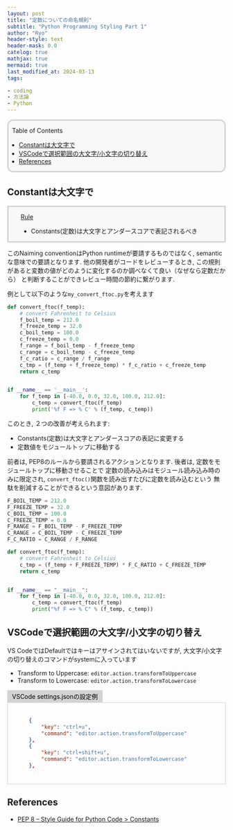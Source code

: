 ```yaml
---
layout: post
title: "定数についての命名規則"
subtitle: "Python Programming Styling Part 1"
author: "Ryo"
header-style: text
header-mask: 0.0
catelog: true
mathjax: true
mermaid: true
last_modified_at: 2024-03-13
tags:

- coding
- 方法論
- Python
---
```


<div style='border-radius: 1em; border-style:solid; border-color:#D3D3D3; background-color:#F8F8F8'>

<p class="h4">&nbsp;&nbsp;Table of Contents</p>

<!-- START doctoc generated TOC please keep comment here to allow auto update -->
<!-- DON'T EDIT THIS SECTION, INSTEAD RE-RUN doctoc TO UPDATE -->

- [Constantは大文字で](#constant%E3%81%AF%E5%A4%A7%E6%96%87%E5%AD%97%E3%81%A7)
- [VSCodeで選択範囲の大文字/小文字の切り替え](#vscode%E3%81%A7%E9%81%B8%E6%8A%9E%E7%AF%84%E5%9B%B2%E3%81%AE%E5%A4%A7%E6%96%87%E5%AD%97%E5%B0%8F%E6%96%87%E5%AD%97%E3%81%AE%E5%88%87%E3%82%8A%E6%9B%BF%E3%81%88)
- [References](#references)

<!-- END doctoc generated TOC please keep comment here to allow auto update -->


</div>

## Constantは大文字で

<div style='padding-left: 2em; padding-right: 2em; border-radius: 0em; border-style:solid; border-color:#D3D3D3; background-color:#F8F8F8'>
<p class="h4"><ins>Rule</ins></p>

- Constants(定数)は大文字とアンダースコアで表記されるべき

</div>

このNaiming conventionはPython runtimeが要請するものではなく, semanticな意味での要請となります.
他の開発者がコードをレビューするとき, この規則があると変数の値がどのように変化するのか調べなくて良い（なぜなら定数だから）
と判断することができレビュー時間の節約に繋がります.

例として以下のような`my_convert_ftoc.py`を考えます

```python
def convert_ftoc(f_temp):
    # convert Fahrenheit to Celsius
    f_boil_temp = 212.0
    f_freeze_temp = 32.0
    c_boil_temp = 100.0
    c_freeze_temp = 0.0
    f_range = f_boil_temp - f_freeze_temp
    c_range = c_boil_temp - c_freeze_temp
    f_c_ratio = c_range / f_range
    c_tmp = (f_temp + f_freeze_temp) * f_c_ratio + c_freeze_temp
    return c_temp


if __name__ == '__main__':
    for f_temp in [-40.0, 0.0, 32.0, 100.0, 212.0]:
        c_temp = convert_ftoc(f_temp)
        print('%f F => % C' % (f_temp, c_temp))
```

このとき, ２つの改善が考えられます: 

- Constants(定数)は大文字とアンダースコアの表記に変更する
- 定数値をモジュールトップに移動する

前者は, PEP8のルールから要請されるアクションとなります. 後者は, 定数をモジュールトップに移動させることで
定数の読み込みはモジュール読み込み時のみに限定され, `convert_ftoc()`関数を読み出すたびに定数を読み込むという
無駄を削減することができるという意図があります.

```python
F_BOIL_TEMP = 212.0
F_FREEZE_TEMP = 32.0
C_BOIL_TEMP = 100.0
C_FREEZE_TEMP = 0.0
F_RANGE = F_BOIL_TEMP - F_FREEZE_TEMP
C_RANGE = C_BOIL_TEMP - C_FREEZE_TEMP
F_C_RATIO = C_RANGE / F_RANGE

def convert_ftoc(f_temp):
    # convert Fahrenheit to Celsius
    c_tmp = (f_temp + F_FREEZE_TEMP) * F_C_RATIO + C_FREEZE_TEMP
    return c_temp


if __name__ == "__main__":
    for f_temp in [-40.0, 0.0, 32.0, 100.0, 212.0]:
        c_temp = convert_ftoc(f_temp)
        print("%f F => % C" % (f_temp, c_temp))
```

## VSCodeで選択範囲の大文字/小文字の切り替え

VS CodeではDefaultではキーはアサインされてはいないですが, 大文字/小文字の切り替えのコマンドがsystemに入っています

- Transform to Uppercase: `editor.action.transformToUppercase`
- Transform to Lowercase: `editor.action.transformToLowercase`


<div style="display: inline-block; background: #D3D3D3;; border: 1px solid #D3D3D3; padding: 3px 10px;color:black">
<span >VSCode settings.jsonの設定例</span>
</div>

<div style="border: 1px solid #D3D3D3; font-size: 100%; padding: 20px;">

```json
    {
        "key": "ctrl+u",
        "command": "editor.action.transformToUppercase"
    },
    {
        "key": "ctrl+shift+u",
        "command": "editor.action.transformToLowercase"
    },
```


</div>





References
----------
- [PEP 8 – Style Guide for Python Code > Constants](https://peps.python.org/pep-0008/#constants)